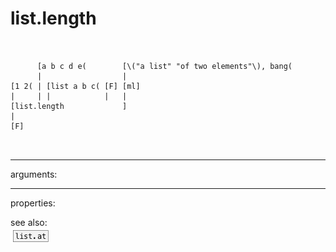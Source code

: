 # list.length

```


      [a b c d e(        [\("a list" "of two elements"\), bang(
      |                  |
[1 2( | [list a b c( [F] [ml]
|     | |            |   |
[list.length             ]
|
[F]

            
```
---
arguments:


---
properties:


see also:<br>
![list.at](img/object_list.at.png)
